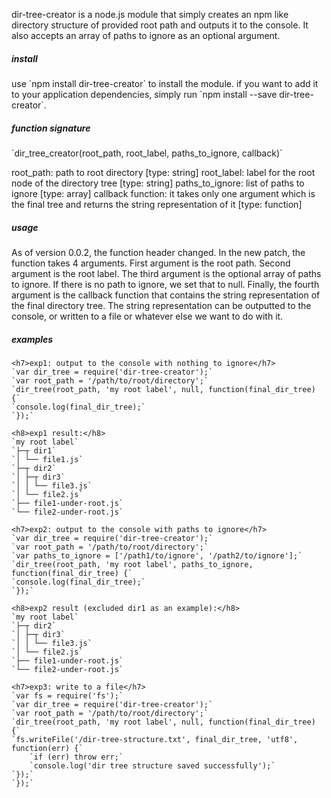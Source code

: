 <p>dir-tree-creator is a node.js module that simply creates an npm like directory structure of provided root path and outputs it to the console. It also accepts an array of paths to ignore as an optional argument.</p>

<h5>install</h5>
  <p>use `npm install dir-tree-creator` to install the module. if you want to add it to your application dependencies, simply run `npm install --save dir-tree-creator`.</p>

<h5>function signature</h5>
	`dir_tree_creator(root_path, root_label, paths_to_ignore, callback)`
	<p>root_path: path to root directory [type: string]
		 root_label: label for the root node of the directory tree [type: string]
		 paths_to_ignore: list of paths to ignore [type: array]
		 callback function: it takes only one argument which is the final tree and returns the string representation of it [type: function]
	</p>
	
<h5>usage</h5>
  <p>As of version 0.0.2, the function header changed. In the new patch, the function takes 4 arguments. First argument is the root path. Second argument is the root label. The third argument is the optional array of paths to ignore. If there is no path to ignore, we set that to null. Finally, the fourth argument is the callback function that contains the string representation of the final directory tree. The string representation can be outputted to the console, or written to a file or whatever else we want to do with it.</p>

<h5>examples</h5>

	<h7>exp1: output to the console with nothing to ignore</h7>
	`var dir_tree = require('dir-tree-creator');`
	`var root_path = '/path/to/root/directory';`
	`dir_tree(root_path, 'my root label', null, function(final_dir_tree) {`
  	`console.log(final_dir_tree);`
	`});`
	
	<h8>exp1 result:</h8>
	`my root label`  
	`├─┬ dir1`  
	`│ └── file1.js`  
	`├─┬ dir2`  
	`│ ├─┬ dir3`  
	`│ │ └── file3.js`  
	`│ └── file2.js`  
	`├── file1-under-root.js`  
	`└── file2-under-root.js`  
	
	<h7>exp2: output to the console with paths to ignore</h7>
	`var dir_tree = require('dir-tree-creator');`
	`var root_path = '/path/to/root/directory';`
	`var paths_to_ignore = ['/path1/to/ignore', '/path2/to/ignore'];`
	`dir_tree(root_path, 'my root label', paths_to_ignore, function(final_dir_tree) {`
  	`console.log(final_dir_tree);`
	`});`
	
	<h8>exp2 result (excluded dir1 as an example):</h8>
	`my root label`  
	`├─┬ dir2`  
	`│ ├─┬ dir3`  
	`│ │ └── file3.js`  
	`│ └── file2.js`  
	`├── file1-under-root.js`  
	`└── file2-under-root.js`  
	
	<h7>exp3: write to a file</h7>
	`var fs = require('fs');`
	`var dir_tree = require('dir-tree-creator');`
	`var root_path = '/path/to/root/directory';`
	`dir_tree(root_path, 'my root label', null, function(final_dir_tree) {`
  	`fs.writeFile('/dir-tree-structure.txt', final_dir_tree, 'utf8', function(err) {`
    	`if (err) throw err;`
    	`console.log('dir tree structure saved successfully');`
  	`});`
	`});`
	
	
	
	
	
	
